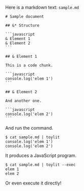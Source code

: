 Here is a markdown text: `sample.md`

    # Sample document

    ## &* Structure

    ```javascript
    & Element 1
    & Element 2
    ```

    ## & Element 1

    This is a code chunk.

    ```javascript
    console.log('elem 1')
    ```

    ## & Element 2

    And another one.

    ```javascript
    console.log('elem 2')
    ```

And run the command.

```
$ cat sample.md | toylit
console.log('elem 1')
console.log('elem 2')
```

It produces a JavaScript program.

```
$ cat sample.md | toylit --exec
elem 1
elem 2
```

Or even execute it directly!
